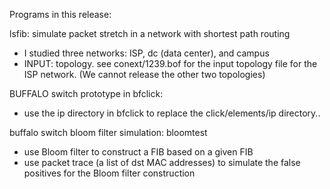 Programs in this release:


lsfib: simulate packet stretch in a network with shortest path routing
- I studied three networks: ISP, dc (data center), and campus
- INPUT: topology. see conext/1239.bof for the input topology file for the ISP
network. (We cannot release the other two topologies)

BUFFALO switch prototype in bfclick:
- use the ip directory in bfclick to replace the
click/elements/ip directory..

buffalo switch bloom filter simulation: bloomtest
- use Bloom filter to construct a FIB based on a given FIB
- use packet trace (a list of dst MAC addresses) to simulate
the false positives for the Bloom filter construction